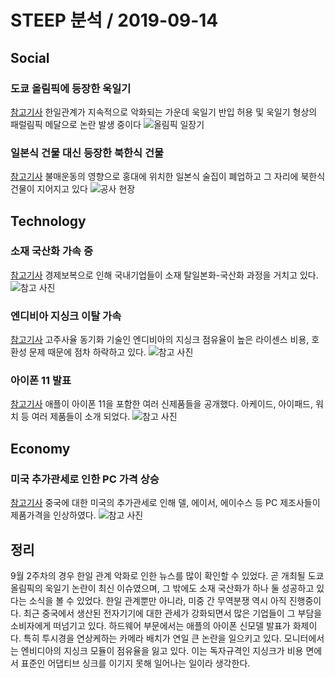 # STEEP 분석 / 2019-09-14

## Social

### 도쿄 올림픽에 등장한 욱일기

[참고기사](http://news.kmib.co.kr/article/view.asp?arcid=0013708841&code=61121111&cp=nv)
한일관계가 지속적으로 악화되는 가운데 욱일기 반입 허용 및 욱일기 형상의 패럴림픽 메달으로 논란 발생 중이다
![올림픽 일장기](http://image.kmib.co.kr/online_image/2019/0913/611211110013708841_1.jpg)

### 일본식 건물 대신 등장한 북한식 건물

[참고기사](http://news.kmib.co.kr/article/view.asp?arcid=0013708841&code=61121111&cp=nv)
불매운동의 영향으로 홍대에 위치한 일본식 술집이 폐업하고 그 자리에 북한식 건물이 지어지고 있다
![공사 현장](https://imgnews.pstatic.net/image/022/2019/09/14/20190914503905_20190914154308701.jpg?type=w430)

## Technology

### 소재 국산화 가속 중

[참고기사](http://www.dt.co.kr/contents.html?article_no=2019091002109958038006&ref=naver)
경제보복으로 인해 국내기업들이 소재 탈일본화-국산화 과정을 거치고 있다.
![참고 사진](http://contents.dt.co.kr/images/201909/2019091002109958038006[1].jpg?var=0746)

### 엔디비아 지싱크 이탈 가속

[참고기사](https://news.naver.com/main/read.nhn?mode=LSD&mid=sec&sid1=001&oid=092&aid=0002170367)
고주사율 동기화 기술인 엔디비아의 지싱크 점유율이 높은 라이센스 비용, 호환성 문제 때문에 점차 하락하고 있다.
![참고 사진](https://imgnews.pstatic.net/image/092/2019/09/13/0002170367_002_20190913093818562.jpg?type=w647)

### 아이폰 11 발표

[참고기사](https://www.bbc.com/korean/news-49630300)
애플이 아이폰 11을 포함한 여러 신제품들을 공개했다. 아케이드, 아이패드, 워치 등 여러 제품들이 소개 되었다.
![참고 사진](https://ichef.bbci.co.uk/news/800/cpsprodpb/AC66/production/_108743144_adb566c0-93a5-42a0-b07d-60624cafbdcf.jpg)

## Economy

### 미국 추가관세로 인한 PC 가격 상승

[참고기사](http://daily.hankooki.com/lpage/ittech/201909/dh20190914030510138240.htm)
중국에 대한 미국의 추가관세로 인해 델, 에이서, 에이수스 등 PC 제조사들이 제품가격을 인상하였다.
![참고 사진](http://photo.hankooki.com/newsphoto/v001/2019/09/09/unhankim20190909150233_X_02_C_1.jpg)

## 정리
9월 2주차의 경우 한일 관계 악화로 인한 뉴스를 많이 확인할 수 있었다.
곧 개최될 도쿄올림픽의 욱일기 논란이 최신 이슈였으며, 그 밖에도 소재 국산화가 하나 둘 성공하고 있다는 소식을 볼 수 있었다.
한일 관계뿐만 아니라, 미중 간 무역분쟁 역시 아직 진행중이다. 
최근 중국에서 생산된 전자기기에 대한 관세가 강화되면서
많은 기업들이 그 부담을 소비자에게 떠넘기고 있다.
하드웨어 부문에서는 애플의 아이폰 신모델 발표가 화제이다. 특히 투시경을 연상케하는 카메라 배치가 연일 큰 논란을 일으키고 있다.
모니터에서는 엔비디아의 지싱크 모듈이 점유율을 잃고 있다. 이는 독자규격인 지싱크가 비용 면에서 표준인 어댑티브 싱크를 이기지 못해 일어나는 일이라 생각한다.